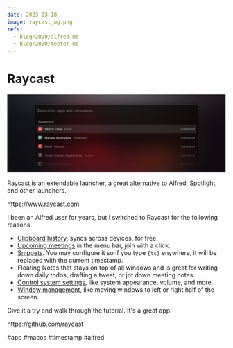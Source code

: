 ```yaml
---
date: 2023-03-18
image: raycast_og.png
refs:
  - blog/2020/alfred.md
  - blog/2020/meeter.md
---
```


# Raycast

![Raycast](raycast.png)

Raycast is an extendable launcher, a great alternative to Alfred, Spotlight, and other launchers.

https://www.raycast.com

I been an Alfred user for years, but I switched to Raycast for the following reasons.

* [Clipboard history](https://manual.raycast.com/core), syncs across devices, for free.
* [Upcoming meetings](https://manual.raycast.com/calendar) in the menu bar, join with a click.
* [Snippets](https://manual.raycast.com/snippets). You may configure it so if you type `{ts}` enywhere, it will be replaced with the current timestamp.
* Floating Notes that stays on top of all windows and is great for writing down daily todos, drafting a tweet, or jot down meeting notes.
* [Control system settings](https://manual.raycast.com/system), like system appearance, volume, and more.
* [Window management](https://manual.raycast.com/window-management), like moving windows to left or right half of the screen.

Give it a try and walk through the tutorial. It's a great app.

https://github.com/raycast

#app #macos #timestamp #alfred
